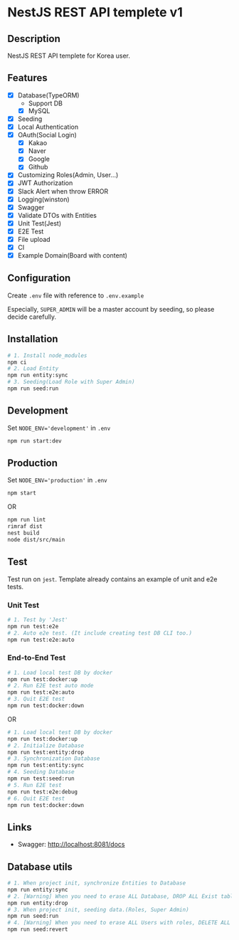 # NestJS REST API templete v1

## Description

NestJS REST API templete for Korea user.

## Features

- [x] Database(TypeORM)
  - Support DB
  - [x] MySQL
- [x] Seeding
- [x] Local Authentication
- [x] OAuth(Social Login)
  - [x] Kakao
  - [x] Naver
  - [x] Google
  - [x] Github
- [x] Customizing Roles(Admin, User...)
- [x] JWT Authorization
- [x] Slack Alert when throw ERROR
- [x] Logging(winston)
- [x] Swagger
- [x] Validate DTOs with Entities
- [x] Unit Test(Jest)
- [x] E2E Test
- [x] File upload
- [x] CI
- [x] Example Domain(Board with content)

## Configuration

Create `.env` file with reference to `.env.example`

Especially, `SUPER_ADMIN` will be a master account by seeding, so please decide carefully.

## Installation

```bash
# 1. Install node_modules
npm ci
# 2. Load Entity
npm run entity:sync
# 3. Seeding(Load Role with Super Admin)
npm run seed:run
```

## Development

Set `NODE_ENV='development'` in `.env`

```bash
npm run start:dev
```

## Production

Set `NODE_ENV='production'` in `.env`

```bash
npm start
```

OR

```bash
npm run lint
rimraf dist
nest build
node dist/src/main
```

## Test

Test run on `jest`.
Template already contains an example of unit and e2e tests.

### Unit Test

```bash
# 1. Test by 'Jest'
npm run test:e2e
# 2. Auto e2e test. (It include creating test DB CLI too.)
npm run test:e2e:auto
```

### End-to-End Test

```bash
# 1. Load local test DB by docker
npm run test:docker:up
# 2. Run E2E test auto mode
npm run test:e2e:auto
# 3. Quit E2E test
npm run test:docker:down
```

OR

```bash
# 1. Load local test DB by docker
npm run test:docker:up
# 2. Initialize Database
npm run test:entity:drop
# 3. Synchronization Database
npm run test:entity:sync
# 4. Seeding Database
npm run test:seed:run
# 5. Run E2E test
npm run test:e2e:debug
# 6. Quit E2E test
npm run test:docker:down
```

## Links

- Swagger: <http://localhost:8081/docs>

## Database utils

```bash
# 1. When project init, synchronize Entities to Database
npm run entity:sync
# 2. [Warning] When you need to erase ALL Database, DROP ALL Exist table.
npm run entity:drop
# 3. When project init, seeding data.(Roles, Super Admin)
npm run seed:run
# 4. [Warning] When you need to erase ALL Users with roles, DELETE ALL raws in user, role, user_role table.
npm run seed:revert
```
